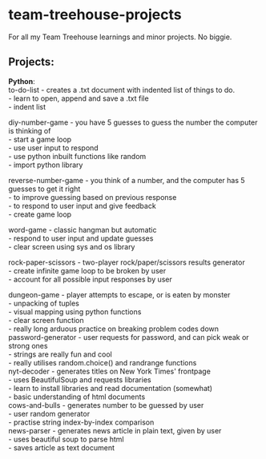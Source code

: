# team-treehouse-projects
For all my Team Treehouse learnings and minor projects. No biggie.  
  
## Projects:  
**Python**:  
  to-do-list - creates a .txt document with indented list of things to do.   
    - learn to open, append and save a .txt file  
    - indent list  
    
  diy-number-game - you have 5 guesses to guess the number the computer is thinking of  
    - start a game loop  
    - use user input to respond  
    - use python inbuilt functions like random  
    - import python library  
    
  reverse-number-game - you think of a number, and the computer has 5 guesses to get it right  
    - to improve guessing based on previous response  
    - to respond to user input and give feedback  
    - create game loop  
    
  word-game - classic hangman but automatic  
    - respond to user input and update guesses  
    - clear screen using sys and os library  
    
  rock-paper-scissors - two-player rock/paper/scissors results generator  
    - create infinite game loop to be broken by user  
    - account for all possible input responses by user  
    
  dungeon-game - player attempts to escape, or is eaten by monster  
    - unpacking of tuples  
    - visual mapping using python functions  
    - clear screen function  
    - really long arduous practice on breaking problem codes down  
  password-generator - user requests for password, and can pick weak or strong ones  
    - strings are really fun and cool  
    - really utilises random.choice() and randrange functions  
  nyt-decoder - generates titles on New York Times' frontpage  
    - uses BeautifulSoup and requests libraries    
    - learn to install libraries and read documentation (somewhat)  
    - basic understanding of html documents  
  cows-and-bulls - generates number to be guessed by user  
    - user random generator  
    - practise string index-by-index comparison  
  news-parser - generates news article in plain text, given by user  
    - uses beautiful soup to parse html  
    - saves article as text document  
